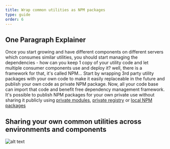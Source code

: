 ```yaml
---
title: Wrap common utilities as NPM packages
type: guide
order: 6
---
```


## One Paragraph Explainer
Once you start growing and have different components on different servers which consumes similar utilities, you should start managing the dependencies - how can you keep 1 copy of your utility code and let multiple consumer components use and deploy it? well, there is a framework for that, it's called NPM... Start by wrapping 3rd party utility packages with your own code to make it easily replaceable in the future and publish your own code as private NPM package. Now, all your code base can import that code and benefit free dependency management framework. It's possible to publish NPM packages for your own private use without sharing it publicly using [private modules](https://docs.npmjs.com/private-modules/intro), [private registry](https://npme.npmjs.com/docs/tutorials/npm-enterprise-with-nexus.html) or [local NPM packages](https://medium.com/@arnaudrinquin/build-modular-application-with-npm-local-modules-dfc5ff047bcc)


## Sharing your own common utilities across environments and components
![alt text](https://raw.githubusercontent.com/i0natan/nodebestpractices/master/assets/images/Privatenpm.png "Structuring solution by components")
